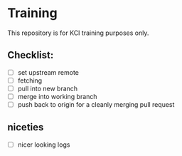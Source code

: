 Training
========

This repository is for KCI training purposes only.

Checklist:
----------

- [ ] set upstream remote
- [ ] fetching
- [ ] pull into new branch
- [ ] merge into working branch
- [ ] push back to origin for a cleanly merging pull request

niceties
--------

- [ ] nicer looking logs

